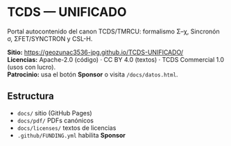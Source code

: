 # TCDS — UNIFICADO

Portal autocontenido del canon TCDS/TMRCU: formalismo Σ–χ, Sincronón σ, ΣFET/SYNCTRON y CSL-H.

**Sitio:** https://geozunac3536-jpg.github.io/TCDS-UNIFICADO/  
**Licencias:** Apache-2.0 (código) · CC BY 4.0 (textos) · TCDS Commercial 1.0 (usos con lucro).  
**Patrocinio:** usa el botón **Sponsor** o visita `/docs/datos.html`.

## Estructura
- `docs/` sitio (GitHub Pages)
- `docs/pdf/` PDFs canónicos
- `docs/licenses/` textos de licencias
- `.github/FUNDING.yml` habilita **Sponsor**
